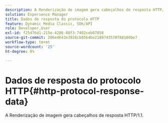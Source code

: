 ```yaml
---
description: A Renderização de imagem gera cabeçalhos de resposta HTTP/1.1.
solution: Experience Manager
title: Dados de resposta do protocolo HTTP
feature: Dynamic Media Classic, SDK/API
role: Developer,User
exl-id: f25d76d1-215e-4286-88f3-7402ceb07858
source-git-commit: 206e4643e3926cb85b4be2189743578f88180be7
workflow-type: tm+mt
source-wordcount: '25'
ht-degree: 0%

---
```


# Dados de resposta do protocolo HTTP{#http-protocol-response-data}

A Renderização de imagem gera cabeçalhos de resposta HTTP/1.1.
